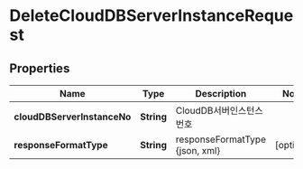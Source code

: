 
# DeleteCloudDBServerInstanceRequest

## Properties
Name | Type | Description | Notes
------------ | ------------- | ------------- | -------------
**cloudDBServerInstanceNo** | **String** | CloudDB서버인스턴스번호 | 
**responseFormatType** | **String** | responseFormatType {json, xml} |  [optional]



